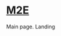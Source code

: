 # [M2E](http://tsumbaluk.in.ua/blog/e2e-testirovanie-prilozhenij-s-ispolzuya-protractor)
Main page. Landing